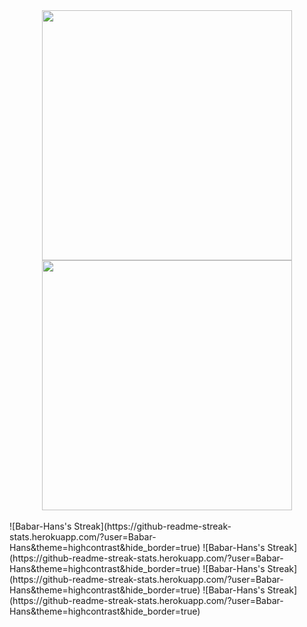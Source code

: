 <!-- <div align=center>

| Hi, I'm 17 years old & I have a great interest in full-stack development. I'm an autodidact dev who learned/studied from youtube & reading docs. I'm knowledgeable in TypeScript, React.js, Next.js, Express.js, Tailwind CSS, Sass, MongoDB, Firebase, etc...
|---|
  
</div> -->

<div align=center>
  <img width="400" src="https://github-readme-stats.vercel.app/api?username=joshxfi&theme=tokyonight&show_icons=true&hide_border=true&count_private=true" />
  <img width="400"  src="https://github-readme-streak-stats.herokuapp.com?user=joshxfi&theme=tokyonight&hide_border=true" />
</div>

<br>
![Babar-Hans's Streak](https://github-readme-streak-stats.herokuapp.com/?user=Babar-Hans&theme=highcontrast&hide_border=true)
![Babar-Hans's Streak](https://github-readme-streak-stats.herokuapp.com/?user=Babar-Hans&theme=highcontrast&hide_border=true)
![Babar-Hans's Streak](https://github-readme-streak-stats.herokuapp.com/?user=Babar-Hans&theme=highcontrast&hide_border=true)
![Babar-Hans's Streak](https://github-readme-streak-stats.herokuapp.com/?user=Babar-Hans&theme=highcontrast&hide_border=true)
<!-- <div align=center>
  
  | ![](https://komarev.com/ghpvc/?username=joshxfi&color=blue) |
  |---|
  *started counting on 9/6/21*
  
</div>

<!-- <div align=center>
  <img width="350" src="https://github-readme-stats.vercel.app/api/top-langs/?username=joshxfi&theme=tokyonight&show_icons=true&hide_border=true&layout=compact" />
</div> -->



